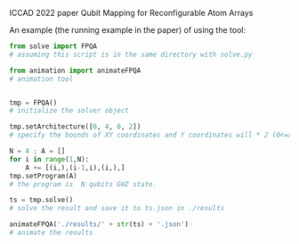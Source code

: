 
ICCAD 2022 paper Qubit Mapping for Reconfigurable Atom Arrays

An example (the running example in the paper) of using the tool:

```python
from solve import FPQA
# assuming this script is in the same directory with solve.py

from animation import animateFPQA
# animation tool


tmp = FPQA()
# initialize the solver object

tmp.setArchitecture([0, 4, 0, 2])
# specify the bounds of XY coordinates and Y coordinates will * 2 (0<=x<4 and -2<y<2).

N = 4 ; A = []
for i in range(1,N):
    A += [(i,),(i-1,i),(i,),]
tmp.setProgram(A)
# the program is  N qubits GHZ state.

ts = tmp.solve()
# solve the result and save it to ts.json in ./results

animateFPQA('./results/' + str(ts) + '.json')
# animate the results
```
